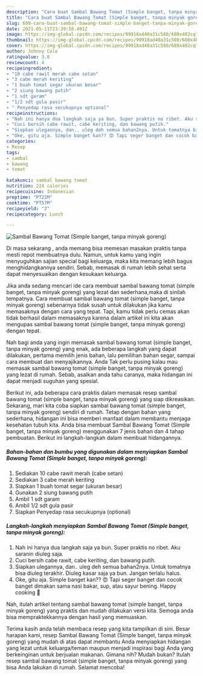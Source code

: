 ```yaml
---
description: "Cara buat Sambal Bawang Tomat (Simple banget, tanpa minyak goreng) yang enak Untuk Jualan"
title: "Cara buat Sambal Bawang Tomat (Simple banget, tanpa minyak goreng) yang enak Untuk Jualan"
slug: 699-cara-buat-sambal-bawang-tomat-simple-banget-tanpa-minyak-goreng-yang-enak-untuk-jualan
date: 2021-05-11T23:39:58.491Z
image: https://img-global.cpcdn.com/recipes/99918ad40a31c580/680x482cq70/sambal-bawang-tomat-simple-banget-tanpa-minyak-goreng-foto-resep-utama.jpg
thumbnail: https://img-global.cpcdn.com/recipes/99918ad40a31c580/680x482cq70/sambal-bawang-tomat-simple-banget-tanpa-minyak-goreng-foto-resep-utama.jpg
cover: https://img-global.cpcdn.com/recipes/99918ad40a31c580/680x482cq70/sambal-bawang-tomat-simple-banget-tanpa-minyak-goreng-foto-resep-utama.jpg
author: Johnny Cole
ratingvalue: 3.8
reviewcount: 4
recipeingredient:
- "10 cabe rawit merah cabe setan"
- "3 cabe merah keriting"
- "1 buah tomat segar ukuran besar"
- "2 siung bawang putih"
- "1 sdt garam"
- "1/2 sdt gula pasir"
- " Penyedap rasa secukupnya optional"
recipeinstructions:
- "Nah ini hanya dua langkah saja ya bun. Super praktis no ribet. Aku saranin diuleg saja."
- "Cuci bersih cabe rawit, cabe keriting, dan bawang putih."
- "Siapkan ulegannya, dan.. uleg deh semua bahan2nya. Untuk tomatnya bisa diuleg terakhir. Diuleg kasar saja ya bun. Jangan terlalu halus."
- "Oke, gitu aja. Simple banget kan?? 😍 Tapi seger banget dan cocok banget dimakan sama nasi bakar, sup, atau sayur bening. Happy cooking 🤗"
categories:
- Resep
tags:
- sambal
- bawang
- tomat

katakunci: sambal bawang tomat 
nutrition: 224 calories
recipecuisine: Indonesian
preptime: "PT22M"
cooktime: "PT57M"
recipeyield: "2"
recipecategory: Lunch

---
```



![Sambal Bawang Tomat (Simple banget, tanpa minyak goreng)](https://img-global.cpcdn.com/recipes/99918ad40a31c580/680x482cq70/sambal-bawang-tomat-simple-banget-tanpa-minyak-goreng-foto-resep-utama.jpg)

Di masa  sekarang , anda memang bisa memesan masakan praktis tanpa mesti repot membuatnya dulu. Namun, untuk kamu yang ingin menyuguhkan sajian special bagi keluarga, maka kita memang lebih bagus menghidangkannya sendiri. Sebab, memasak di rumah lebih sehat serta dapat menyesuaikan dengan kesukaan keluarga.

Jika anda sedang mencari ide cara membuat sambal bawang tomat (simple banget, tanpa minyak goreng) yang lezat dan sederhana,maka di sinilah tempatnya. Cara membuat sambal bawang tomat (simple banget, tanpa minyak goreng)  sebenarnya tidak susah untuk dilakukan jika kamu memasaknya dengan cara yang tepat. Tapi, kamu tidak perlu cemas akan tidak berhasil dalam memasaknya 
karena dalam artikel ini kita akan mengupas sambal bawang tomat (simple banget, tanpa minyak goreng) dengan tepat.  



Nah bagi anda yang ingin memasak sambal bawang tomat (simple banget, tanpa minyak goreng) yang enak, ada beberapa langkah yang dapat dilakukan, pertama memilih jenis bahan, lalu pemilihan bahan segar, sampai cara membuat dan menyajikannya. Anda Tak perlu pusing kalau mau memasak sambal bawang tomat (simple banget, tanpa minyak goreng) yang lezat di rumah. Sebab, asalkan anda  tahu caranya, maka hidangan ini dapat menjadi suguhan yang spesial.

Berikut ini, ada beberapa cara praktis  dalam memasak resep sambal bawang tomat (simple banget, tanpa minyak goreng) yang siap dikreasikan. Sekarang, mari kita coba siapkan sambal bawang tomat (simple banget, tanpa minyak goreng) sendiri di rumah. Tetap dengan bahan yang sederhana, hidangan ini bisa memberi manfaat dalam membantu menjaga kesehatan tubuh kita. Anda bisa membuat Sambal Bawang Tomat (Simple banget, tanpa minyak goreng) menggunakan 7 jenis bahan dan 4 tahap pembuatan. Berikut ini langkah-langkah dalam membuat hidangannya.

<!--inarticleads1-->

##### Bahan-bahan dan bumbu yang digunakan dalam menyiapkan Sambal Bawang Tomat (Simple banget, tanpa minyak goreng):

1. Sediakan 10 cabe rawit merah (cabe setan)
1. Sediakan 3 cabe merah keriting
1. Siapkan 1 buah tomat segar (ukuran besar)
1. Gunakan 2 siung bawang putih
1. Ambil 1 sdt garam
1. Ambil 1/2 sdt gula pasir
1. Siapkan  Penyedap rasa secukupnya (optional)




<!--inarticleads2-->

##### Langkah-langkah menyiapkan Sambal Bawang Tomat (Simple banget, tanpa minyak goreng):

1. Nah ini hanya dua langkah saja ya bun. Super praktis no ribet. Aku saranin diuleg saja.
1. Cuci bersih cabe rawit, cabe keriting, dan bawang putih.
1. Siapkan ulegannya, dan.. uleg deh semua bahan2nya. Untuk tomatnya bisa diuleg terakhir. Diuleg kasar saja ya bun. Jangan terlalu halus.
1. Oke, gitu aja. Simple banget kan?? 😍 Tapi seger banget dan cocok banget dimakan sama nasi bakar, sup, atau sayur bening. Happy cooking 🤗




Nah, itulah artikel tentang  sambal bawang tomat (simple banget, tanpa minyak goreng)  yang praktis dan mudah dilakukan versi kita. Semoga anda bisa mempraktekkannya dengan hasil yang memuaskan. 

Terima kasih anda telah membaca resep yang kita tampilkan di sini. Besar harapan kami, resep  Sambal Bawang Tomat (Simple banget, tanpa minyak goreng) yang mudah di atas dapat membantu Anda menyiapkan hidangan yang lezat untuk keluarga/teman maupun menjadi inspirasi bagi Anda yang berkeinginan untuk berjualan makanan. Gimana nih? Mudah bukan? Itulah resep sambal bawang tomat (simple banget, tanpa minyak goreng) yang bisa Anda lakukan di rumah. Selamat mencoba!

